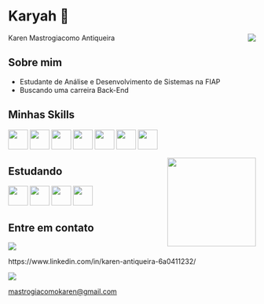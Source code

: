 # Karyah 🌙

<a href="https://github.com/Karyah">
     <img align='right' src="https://github-readme-stats.vercel.app/api/top-langs/?username=Karyah&theme=transparent&hide_langs_below=1" />
</a>

Karen Mastrogiacomo Antiqueira
 
## Sobre mim

-  Estudante de Análise e Desenvolvimento de Sistemas na FIAP
-  Buscando uma carreira Back-End

## Minhas Skills
<p>
  <img width='40px' src="https://cdn.jsdelivr.net/gh/devicons/devicon/icons/java/java-original-wordmark.svg" />
  <img width='40px' src="https://cdn.jsdelivr.net/gh/devicons/devicon/icons/python/python-original.svg" />
  <img width='40px' src="https://cdn.jsdelivr.net/gh/devicons/devicon/icons/mysql/mysql-original.svg" />
  <img width='40px' src="https://cdn.jsdelivr.net/gh/devicons/devicon/icons/react/react-original.svg" />
  <img width='40px' src="https://cdn.jsdelivr.net/gh/devicons/devicon/icons/javascript/javascript-plain.svg" />
  <img width='40px' src="https://cdn.jsdelivr.net/gh/devicons/devicon/icons/css3/css3-plain.svg" />  
  <img width='40px'  src="https://cdn.jsdelivr.net/gh/devicons/devicon/icons/html5/html5-plain.svg" />

<!--   <img width='40px' width='40px' src="https://cdn.jsdelivr.net/gh/devicons/devicon/icons/git/git-original.svg" /> -->
</p>

<a href="https://github.com/Karyah">
   <img align='right' height="180em" src="https://github-readme-stats.vercel.app/api?username=Karyah&show_icons=true&theme=transparent&include_all_commits=true&count_private=true"/></a>

## Estudando
<p>
  <img width='40px' src="https://cdn.jsdelivr.net/gh/devicons/devicon/icons/spring/spring-original.svg" />
  <img width='40px' src="https://cdn.jsdelivr.net/gh/devicons/devicon/icons/figma/figma-original.svg" />
  <img width='40px' src="https://cdn.jsdelivr.net/gh/devicons/devicon/icons/docker/docker-plain-wordmark.svg" />
  <img width='40px' src="https://cdn.jsdelivr.net/gh/devicons/devicon/icons/linux/linux-original.svg" />
</p>
   
## Entre em contato

<p>
<a href="[https://www.linkedin.com/in/karen-antiqueira-6a0411232/
](https://www.linkedin.com/in/karen-antiqueira-6a0411232/)" alt="Linkedin">
    <img src="https://img.shields.io/badge/-Linkedin-0e76a8?style=flat-square&logo=Linkedin&logoColor=white&link=https://www.linkedin.com/in/karen-antiqueira-6a0411232/"/></a>
     <p>https://www.linkedin.com/in/karen-antiqueira-6a0411232/</p>
    
<a href="https://mail.google.com/mail/u/0/#inbox?compose=new" alt="Gmail">
  <img src="https://img.shields.io/badge/-Gmail-FF0000?style=flat-square&labelColor=FF0000&logo=gmail&logoColor=white&link=https://mail.google.com/mail/u/0/#inbox?compose=new" />
     <p> mastrogiacomokaren@gmail.com</p>
</a>
</p>

